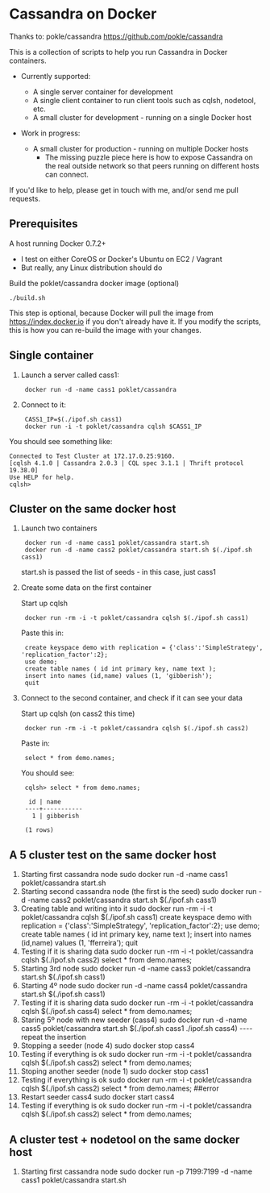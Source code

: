 Cassandra on Docker
===================
Thanks to: pokle/cassandra https://github.com/pokle/cassandra

This is a collection of scripts to help you run Cassandra in Docker containers.

- Currently supported:
	- A single server container for development
	- A single client container to run client tools such as cqlsh, nodetool, etc.
	- A small cluster for development - running on a single Docker host

- Work in progress:
	- A small cluster for production - running on multiple Docker hosts
		- The missing puzzle piece here is how to expose Cassandra on the real outside network so that peers running on different hosts can connect.

If you'd like to help, please get in touch with me, and/or send me pull requests.

Prerequisites
-------------

A host running Docker 0.7.2+

- I test on either CoreOS or Docker's Ubuntu on EC2 / Vagrant
- But really, any Linux distribution should do

Build the poklet/cassandra docker image (optional)

	./build.sh

This step is optional, because Docker will pull the image from https://index.docker.io if you don't already have it. If you modify the scripts, this is how you can re-build the image with your changes.


Single container
----------------

1. Launch a server called cass1:

		docker run -d -name cass1 poklet/cassandra

2. Connect to it:

		CASS1_IP=$(./ipof.sh cass1)
		docker run -i -t poklet/cassandra cqlsh $CASS1_IP
	

You should see something like:

	Connected to Test Cluster at 172.17.0.25:9160.
	[cqlsh 4.1.0 | Cassandra 2.0.3 | CQL spec 3.1.1 | Thrift protocol 19.38.0]
	Use HELP for help.
	cqlsh> 



Cluster on the same docker host
-------------------------------

1. Launch two containers

		docker run -d -name cass1 poklet/cassandra start.sh
		docker run -d -name cass2 poklet/cassandra start.sh $(./ipof.sh cass1)

	start.sh is passed the list of seeds - in this case, just cass1

2. Create some data on the first container

	Start up cqlsh

		docker run -rm -i -t poklet/cassandra cqlsh $(./ipof.sh cass1)

	Paste this in:

		create keyspace demo with replication = {'class':'SimpleStrategy', 'replication_factor':2};
		use demo;
		create table names ( id int primary key, name text );
		insert into names (id,name) values (1, 'gibberish');
		quit

3. Connect to the second container, and check if it can see your data

	Start up cqlsh (on cass2 this time)

		docker run -rm -i -t poklet/cassandra cqlsh $(./ipof.sh cass2)

	Paste in:

		select * from demo.names;

	You should see:

		cqlsh> select * from demo.names;

		 id | name
		----+-----------
		  1 | gibberish

		(1 rows)

A 5 cluster test on the same docker host
----------------------------------------
1. Starting first cassandra node
		sudo docker run -d -name cass1 poklet/cassandra start.sh
2. Starting second cassandra node (the first is the seed)
		sudo docker run -d -name cass2 poklet/cassandra start.sh $(./ipof.sh cass1)
3. Creating table and writing into it
		sudo docker run -rm -i -t poklet/cassandra cqlsh $(./ipof.sh cass1)
			create keyspace demo with replication = {'class':'SimpleStrategy', 'replication_factor':2};
			use demo;
			create table names ( id int primary key, name text );
			insert into names (id,name) values (1, 'fferreira');
			quit
4. Testing if it is sharing data
		sudo docker run -rm -i -t poklet/cassandra cqlsh $(./ipof.sh cass2)
			select * from demo.names;
5. Starting 3rd node
		sudo docker run -d -name cass3 poklet/cassandra start.sh $(./ipof.sh cass1)
6. Starting 4º node
		sudo docker run -d -name cass4 poklet/cassandra start.sh $(./ipof.sh cass1)
6. Testing if it is sharing data
		sudo docker run -rm -i -t poklet/cassandra cqlsh $(./ipof.sh cass4)
			select * from demo.names;
7. Staring 5º node with new seeder (cass4)
		sudo docker run -d -name cass5 poklet/cassandra start.sh $(./ipof.sh cass1 ./ipof.sh cass4)
		---- repeat the insertion
8. Stopping a seeder (node 4)
		sudo docker stop cass4
9. Testing if everything is ok
		sudo docker run -rm -i -t poklet/cassandra cqlsh $(./ipof.sh cass2)
			select * from demo.names;
10. Stoping another seeder (node 1)
		sudo docker stop cass1
11. Testing if everything is ok
		sudo docker run -rm -i -t poklet/cassandra cqlsh $(./ipof.sh cass2)
 			select * from demo.names; ##error
12. Restart seeder cass4
		sudo docker start cass4
13. Testing if everything is ok
		sudo docker run -rm -i -t poklet/cassandra cqlsh $(./ipof.sh cass2)
 			select * from demo.names;

A cluster test +  nodetool on the same docker host
--------------------------------------------------

1. Starting first cassandra node
		sudo docker run -p 7199:7199 -d -name cass1 poklet/cassandra start.sh 

